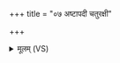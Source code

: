 +++
title = "०७ अष्टापदी चतुरक्षी"

+++
<details><summary>मूलम् (VS)</summary>

अ॒ष्टाप॑दी चतुर॒क्षी चतुः॑श्रोत्रा॒ चतु॑र्हनुः। द्व्या॑स्या॒ द्विजि॑ह्वा भू॒त्वा सा रा॒ष्ट्रमव॑ धूनुते ब्रह्म॒ज्यस्य॑ ॥
</details>